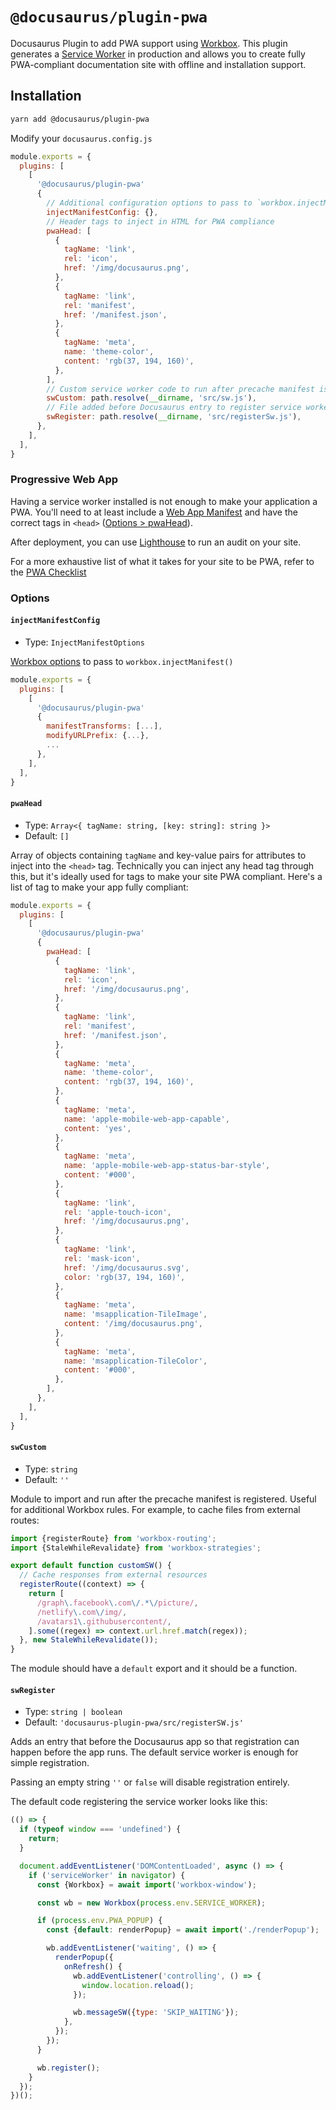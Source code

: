 # `@docusaurus/plugin-pwa`

Docusaurus Plugin to add PWA support using [Workbox](https://developers.google.com/web/tools/workbox). This plugin generates a [Service Worker](https://developers.google.com/web/fundamentals/primers/service-workers) in production and allows you to create fully PWA-compliant documentation site with offline and installation support.

## Installation

```sh
yarn add @docusaurus/plugin-pwa
```

Modify your `docusaurus.config.js`

```js
module.exports = {
  plugins: [
    [
      '@docusaurus/plugin-pwa'
      {
        // Additional configuration options to pass to `workbox.injectManifest()`
        injectManifestConfig: {},
        // Header tags to inject in HTML for PWA compliance
        pwaHead: [
          {
            tagName: 'link',
            rel: 'icon',
            href: '/img/docusaurus.png',
          },
          {
            tagName: 'link',
            rel: 'manifest',
            href: '/manifest.json',
          },
          {
            tagName: 'meta',
            name: 'theme-color',
            content: 'rgb(37, 194, 160)',
          },
        ],
        // Custom service worker code to run after precache manifest is registered
        swCustom: path.resolve(__dirname, 'src/sw.js'),
        // File added before Docusaurus entry to register service worker before app runs
        swRegister: path.resolve(__dirname, 'src/registerSw.js'),
      },
    ],
  ],
}
```

### Progressive Web App

Having a service worker installed is not enough to make your application a PWA. You'll need to at least include a [Web App Manifest](https://developer.mozilla.org/en-US/docs/Web/Manifest) and have the correct tags in `<head>` ([Options > pwaHead](#pwahead)).

After deployment, you can use [Lighthouse](https://developers.google.com/web/tools/lighthouse) to run an audit on your site.

For a more exhaustive list of what it takes for your site to be PWA, refer to the [PWA Checklist](https://developers.google.com/web/progressive-web-apps/checklist)

### Options

#### `injectManifestConfig`

- Type: `InjectManifestOptions`

[Workbox options](https://developers.google.com/web/tools/workbox/reference-docs/latest/module-workbox-build#.injectManifest) to pass to `workbox.injectManifest()`

```js
module.exports = {
  plugins: [
    [
      '@docusaurus/plugin-pwa'
      {
        manifestTransforms: [...],
        modifyURLPrefix: {...},
        ...
      },
    ],
  ],
}
```

#### `pwaHead`

- Type: `Array<{ tagName: string, [key: string]: string }>`
- Default: `[]`

Array of objects containing `tagName` and key-value pairs for attributes to inject into the `<head>` tag. Technically you can inject any head tag through this, but it's ideally used for tags to make your site PWA compliant. Here's a list of tag to make your app fully compliant:

```js
module.exports = {
  plugins: [
    [
      '@docusaurus/plugin-pwa'
      {
        pwaHead: [
          {
            tagName: 'link',
            rel: 'icon',
            href: '/img/docusaurus.png',
          },
          {
            tagName: 'link',
            rel: 'manifest',
            href: '/manifest.json',
          },
          {
            tagName: 'meta',
            name: 'theme-color',
            content: 'rgb(37, 194, 160)',
          },
          {
            tagName: 'meta',
            name: 'apple-mobile-web-app-capable',
            content: 'yes',
          },
          {
            tagName: 'meta',
            name: 'apple-mobile-web-app-status-bar-style',
            content: '#000',
          },
          {
            tagName: 'link',
            rel: 'apple-touch-icon',
            href: '/img/docusaurus.png',
          },
          {
            tagName: 'link',
            rel: 'mask-icon',
            href: '/img/docusaurus.svg',
            color: 'rgb(37, 194, 160)',
          },
          {
            tagName: 'meta',
            name: 'msapplication-TileImage',
            content: '/img/docusaurus.png',
          },
          {
            tagName: 'meta',
            name: 'msapplication-TileColor',
            content: '#000',
          },
        ],
      },
    ],
  ],
}
```

#### `swCustom`

- Type: `string`
- Default: `''`

Module to import and run after the precache manifest is registered. Useful for additional Workbox rules. For example, to cache files from external routes:

```js
import {registerRoute} from 'workbox-routing';
import {StaleWhileRevalidate} from 'workbox-strategies';

export default function customSW() {
  // Cache responses from external resources
  registerRoute((context) => {
    return [
      /graph\.facebook\.com\/.*\/picture/,
      /netlify\.com\/img/,
      /avatars1\.githubusercontent/,
    ].some((regex) => context.url.href.match(regex));
  }, new StaleWhileRevalidate());
}
```

The module should have a `default` export and it should be a function.

#### `swRegister`

- Type: `string | boolean`
- Default: `'docusaurus-plugin-pwa/src/registerSW.js'`

Adds an entry that before the Docusaurus app so that registration can happen before the app runs. The default service worker is enough for simple registration.

Passing an empty string `''` or `false` will disable registration entirely.

The default code registering the service worker looks like this:

```js
(() => {
  if (typeof window === 'undefined') {
    return;
  }

  document.addEventListener('DOMContentLoaded', async () => {
    if ('serviceWorker' in navigator) {
      const {Workbox} = await import('workbox-window');

      const wb = new Workbox(process.env.SERVICE_WORKER);

      if (process.env.PWA_POPUP) {
        const {default: renderPopup} = await import('./renderPopup');

        wb.addEventListener('waiting', () => {
          renderPopup({
            onRefresh() {
              wb.addEventListener('controlling', () => {
                window.location.reload();
              });

              wb.messageSW({type: 'SKIP_WAITING'});
            },
          });
        });
      }

      wb.register();
    }
  });
})();
```
